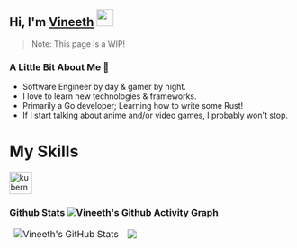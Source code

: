 ## Hi, I'm [Vineeth][website] <img src="https://github.com/TheDudeThatCode/TheDudeThatCode/blob/master/Assets/Hi.gif" width="30">

> Note: This page is a WIP!

### A Little Bit About Me 📎
- Software Engineer by day & gamer by night.
- I love to learn new technologies & frameworks.
- Primarily a Go developer; Learning how to write some Rust!
- If I start talking about anime and/or video games, I probably won't stop.

# My Skills
<p align="left">
<a href="https://getbootstrap.com" target="_blank" rel="noreferrer"><a href="https://kubernetes.io" target="_blank" rel="noreferrer"><img src="https://www.vectorlogo.zone/logos/kubernetes/kubernetes-icon.svg" alt="kubernetes" width="40" height="40"/></a>
</p>

### Github Stats ![Vineeth's Github Activity Graph](https://activity-graph.herokuapp.com/graph?username=vilakshminar&theme=tokyo-night)
<table align="center" border="0" cellpadding="0" cellspacing="0">
    <thead>
        <tr>
            <td><img src="https://github-readme-stats.vercel.app/api?username=vilakshminar&show_icons=true&locale=en&theme=tokyonight" alt="Vineeth's GitHub Stats" /></td>
            <td><img src = "https://github-readme-streak-stats.herokuapp.com?user=vilakshminar&theme=tokyonight&hide_border=true"></td>
        </tr>
    </thead>
</table>

[website]: https://www.linkedin.com/in/vinitlaks/
